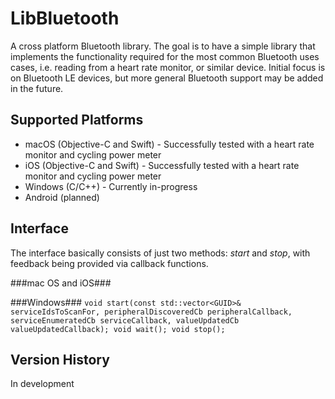 # LibBluetooth
A cross platform Bluetooth library. The goal is to have a simple library that implements the functionality required for the most common Bluetooth uses cases, i.e. reading from a heart rate monitor, or similar device. Initial focus is on Bluetooth LE devices, but more general Bluetooth support may be added in the future.

## Supported Platforms
* macOS (Objective-C and Swift) - Successfully tested with a heart rate monitor and cycling power meter
* iOS (Objective-C and Swift) - Successfully tested with a heart rate monitor and cycling power meter
* Windows (C/C++) - Currently in-progress
* Android (planned)

## Interface
The interface basically consists of just two methods: *start* and *stop*, with feedback being provided via callback functions.

###mac OS and iOS###

###Windows###
`
void start(const std::vector<GUID>& serviceIdsToScanFor,
    peripheralDiscoveredCb peripheralCallback,
    serviceEnumeratedCb serviceCallback,
    valueUpdatedCb valueUpdatedCallback);
void wait();
void stop();
`

## Version History
In development
